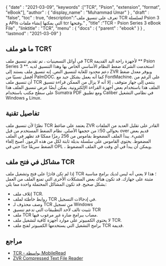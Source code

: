 {
  "date" : "2021-03-09",
  "keywords" :["TCR", "Psion", "extension", "format", "eBook"],
  "author" : {
    "display_name" : "Muhammad Umar"
} ,
  "draft" : "false",
  "toc" : true,
  "description":"تعرف على تنسيق ملف TCR لسلسلة Psion 3 و APIs التي يمكنها إنشاء ملفات tcr وفتحها." ,
  "title" :"TCR - Psion Series 3 eBook File" ,
  "linktitle" : "TCR",
  "menu" : {
    "docs" : {
      "parent" : "ebook"
}
} ,
  "lastmod" : "2021-03-09"
}

## ما هو ملف TCR؟

في أوائل التسعينيات ، تم تقديم تنسيق ملف TCR لأجهزة راحة اليد القديمة ** Psion Series 3 **. استخدمت الشركة ضغط النظام الأساسي الخاص بها وهذا التنسيق لديه دعم محدود للغاية لتنسيق النص. إنه تنسيق ملف يستند إلى ZVR ويوفر معدل ضغط أفضل نسبيًا من PalmDOC. كما أنه يعمل بشكل جيد مع FontMachine. على الرغم من أن تنسيق ملف TCR ينتمي إلى جهاز متوقف ، إلا أنه لا يزال من الممكن قراءة تنسيق الملف هذا باستخدام بعض أجهزة القراءة الإلكترونية. يمكن أيضًا عرض تنسيق الملف هذا على سطح مكتب باستخدام Sumatra PDF ومع تطبيق Caliber في نظامي التشغيل Windows و Linux.

## تفاصيل تقنية

نظرًا لأن تنسيق ملف TCR يعتمد على ضاغط ZVR القادر على تقليل العديد من الملفات بحوالي 50٪ من حجمها الأصلي. نظام الضغط المستخدم من قبل over قديم بعض الشيء. يبدأ الملف المضغوط بقاموس من 256 رمزًا ممكنًا قد تظهر في الملف المضغوط. يحتوي القاموس على سلسلة بديلة ثابتة لكل من هذه الرموز. أصبح إلغاء الضغط سريعًا جدًا حتى في OPL ، ويمكن أن يبدأ في أي وقت في الملف المضغوط.

## مشاكل في فتح ملف TCR ##

إذا لم تكن قادرًا على فتح وتشغيل ملف TCR ؛ هذا لا يعني أنه ليس لديك برامج مناسبة مثبتة على جهازك. قد تكون هناك بعض المشكلات الأخرى التي تمنع الملف من العمل بشكل صحيح. قد تكون المشاكل المحتملة واحدة مما يلي:

- إتلاف ملف TCR.
- روابط خاطئة لملف TCR في إدخالات التسجيل.
- وصف محذوف لـ TCR من تسجيل Windows
- تثبيت تالف لأحد التطبيقات التي تدعم تنسيق TCR
- ملف TCR مصاب ببرامج ضارة غير مرغوب فيها.
- لا يحتوي الكمبيوتر على موارد أجهزة كافية لتشغيل ملف TCR.
- برامج التشغيل التي يستخدمها الكمبيوتر لفتح ملف TCR قديمة.




## مراجع

* [TCR - بواسطة MobileRead](https://wiki.mobileread.com/wiki/TCR)
* [ZVR Compressed Text File Reader](https://iay.org.uk/zvr/)

